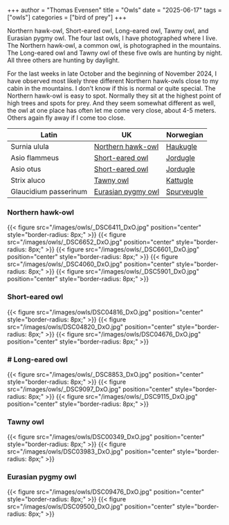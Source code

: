 +++
author = "Thomas Evensen"
title = "Owls"
date = "2025-06-17"
tags = ["owls"]
categories = ["bird of prey"]
+++

Northern hawk-owl, Short-eared owl, Long-eared owl, Tawny owl, and Eurasian pygmy owl. The four last owls, I have photographed where I live.
The Northern hawk-owl, a common owl, is photographed in the mountains. The Long-eared owl and Tawny owl of these five owls are hunting by night. All three others are hunting by daylight.

For the last weeks in late October and the beginning of November 2024, I have observed most likely three different Northern hawk-owls
close to my cabin in the mountains. I don't know if this is normal or quite special. The Northern hawk-owl is easy to spot. Normally they sit at the highest point of high trees and spots for prey. And they seem somewhat different as well, the owl at one place has often let me come very close, about 4-5 meters. Others again fly away if I come too close.

| Latin                 | UK                                                                     | Norwegian                                              |
|-----------------------|------------------------------------------------------------------------|--------------------------------------------------------|
| Surnia ulula          | [Northern hawk-owl](https://en.wikipedia.org/wiki/Northern_hawk-owl)   | [Haukugle](https://no.wikipedia.org/wiki/Haukugle)     |
| Asio flammeus         | [Short-eared owl](https://en.wikipedia.org/wiki/Short-eared_owl)       | [Jordugle](https://no.wikipedia.org/wiki/Jordugle)     |
| Asio otus             | [Short-eared owl](https://en.wikipedia.org/wiki/Short-eared_owl)       | [Jordugle](https://no.wikipedia.org/wiki/Jordugle)     |
| Strix aluco           | [Tawny owl](https://en.wikipedia.org/wiki/Tawny_owl)                   | [Kattugle](https://no.wikipedia.org/wiki/Kattugle)     |
| Glaucidium passerinum | [Eurasian pygmy owl](https://en.wikipedia.org/wiki/Eurasian_pygmy_owl) | [Spurveugle](https://no.wikipedia.org/wiki/Spurveugle) |

### Northern hawk-owl

{{< figure src="/images/owls/_DSC6411_DxO.jpg" position="center" style="border-radius: 8px;" >}}
{{< figure src="/images/owls/_DSC6652_DxO.jpg" position="center" style="border-radius: 8px;" >}}
{{< figure src="/images/owls/_DSC6601_DxO.jpg" position="center" style="border-radius: 8px;" >}}
{{< figure src="/images/owls/_DSC4060_DxO.jpg" position="center" style="border-radius: 8px;" >}}
{{< figure src="/images/owls/_DSC5901_DxO.jpg" position="center" style="border-radius: 8px;" >}}

### Short-eared owl

{{< figure src="/images/owls/DSC04816_DxO.jpg" position="center" style="border-radius: 8px;" >}}
{{< figure src="/images/owls/DSC04820_DxO.jpg" position="center" style="border-radius: 8px;" >}}
{{< figure src="/images/owls/DSC04676_DxO.jpg" position="center" style="border-radius: 8px;" >}}

### # Long-eared owl

{{< figure src="/images/owls/_DSC8853_DxO.jpg" position="center" style="border-radius: 8px;" >}}
{{< figure src="/images/owls/_DSC9097_DxO.jpg" position="center" style="border-radius: 8px;" >}}
{{< figure src="/images/owls/_DSC9115_DxO.jpg" position="center" style="border-radius: 8px;" >}}

### Tawny owl

{{< figure src="/images/owls/DSC00349_DxO.jpg" position="center" style="border-radius: 8px;" >}}
{{< figure src="/images/owls/DSC03983_DxO.jpg" position="center" style="border-radius: 8px;" >}}

### Eurasian pygmy owl

{{< figure src="/images/owls/DSC09476_DxO.jpg" position="center" style="border-radius: 8px;" >}}
{{< figure src="/images/owls/DSC09500_DxO.jpg" position="center" style="border-radius: 8px;" >}}
